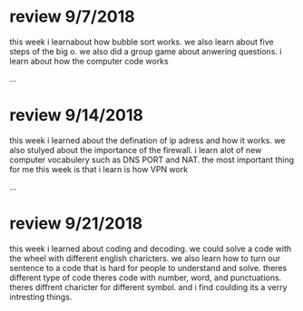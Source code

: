 # review 9/7/2018

this week i learnabout how bubble sort works. we also learn about five steps of the big o. we also did a group game about anwering questions. i learn about how the computer code works

...

# review 9/14/2018

this week i learned about the defination of ip adress and how it works. we also stulyed about the importance of the firewall. i learn alot of new computer vocabulery such as DNS PORT and NAT. the most important thing for me this week is that i learn is how VPN work

...

# review 9/21/2018

this week i learned about coding and decoding. we could solve a code with the wheel with different english charicters. we also learn how to turn our sentence to a code that is hard for people to understand and solve. theres different type of code theres code with number, word, and punctuations. theres diffrent charicter for different symbol. and i find coulding its a verry intresting things.
